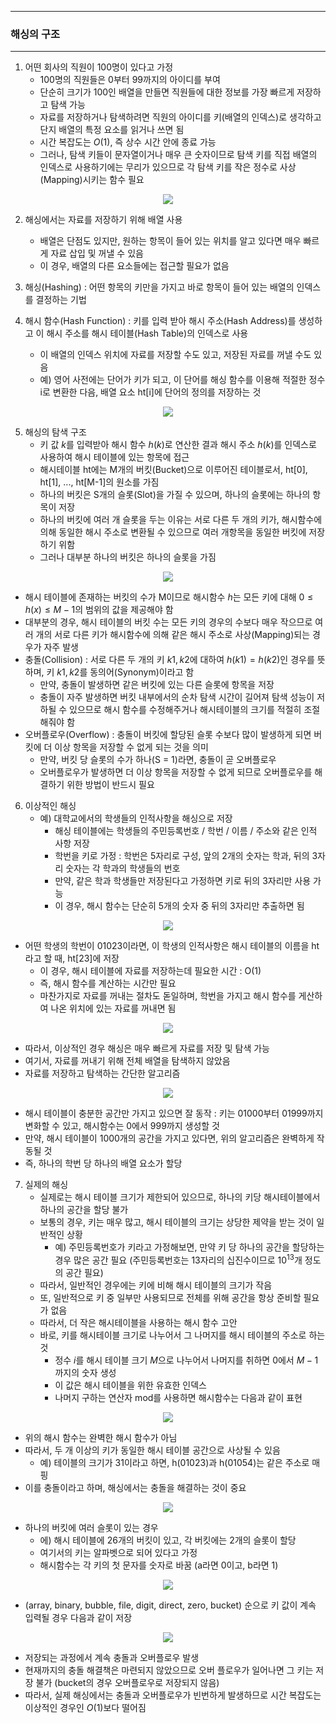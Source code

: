 -----
### 해싱의 구조
-----
1. 어떤 회사의 직원이 100명이 있다고 가정
   - 100명의 직원들은 0부터 99까지의 아이디를 부여
   - 단순히 크기가 100인 배열을 만들면 직원들에 대한 정보를 가장 빠르게 저장하고 탐색 가능
   - 자료를 저장하거나 탐색하려면 직원의 아이디를 키(배열의 인덱스)로 생각하고 단지 배열의 특정 요소를 읽거나 쓰면 됨
   - 시간 복잡도는 $O(1)$, 즉 상수 시간 안에 종료 가능
   - 그러나, 탐색 키들이 문자열이거나 매우 큰 숫자이므로 탐색 키를 직접 배열의 인덱스로 사용하기에는 무리가 있으므로 각 탐색 키를 작은 정수로 사상(Mapping)시키는 함수 필요
<div align="center">
<img src="https://github.com/user-attachments/assets/9c29b869-c595-4c18-a7bf-5aaa9bdefee8">
</div>

2. 해싱에서는 자료를 저장하기 위해 배열 사용
   - 배열은 단점도 있지만, 원하는 항목이 들어 있는 위치를 알고 있다면 매우 빠르게 자료 삽입 및 꺼낼 수 있음
   - 이 경우, 배열의 다른 요소들에는 접근할 필요가 없음

3. 해싱(Hashing) : 어떤 항목의 키만을 가지고 바로 항목이 들어 있는 배열의 인덱스를 결정하는 기법
4. 해시 함수(Hash Function) : 키를 입력 받아 해시 주소(Hash Address)를 생성하고 이 해시 주소를 해시 테이블(Hash Table)의 인덱스로 사용
   - 이 배열의 인덱스 위치에 자료를 저장할 수도 있고, 저장된 자료를 꺼낼 수도 있음
   - 예) 영어 사전에는 단어가 키가 되고, 이 단어를 해싱 함수를 이용해 적절한 정수 i로 변환한 다음, 배열 요소 ht[i]에 단어의 정의를 저장하는 것
<div align="center">
<img src="https://github.com/user-attachments/assets/4f394e3a-1523-4c3f-bf9a-e2f2bd2661d3">
</div>

5. 해싱의 탐색 구조
   - 키 값 $k$를 입력받아 해시 함수 $h(k)$로 연산한 결과 해시 주소 $h(k)$를 인덱스로 사용하여 해시 테이블에 있는 항목에 접근
   - 해시테이블 ht에는 M개의 버킷(Bucket)으로 이루어진 테이블로서, ht[0], ht[1], ..., ht[M-1]의 원소를 가짐
   - 하나의 버킷은 S개의 슬롯(Slot)을 가질 수 있으며, 하나의 슬롯에는 하나의 항목이 저장
   - 하나의 버킷에 여러 개 슬롯을 두는 이유는 서로 다른 두 개의 키가, 해시함수에 의해 동일한 해시 주소로 변환될 수 있으므로 여러 개항목을 동일한 버킷에 저장하기 위함
   - 그러나 대부분 하나의 버킷은 하나의 슬롯을 가짐
<div align="center">
<img src="https://github.com/user-attachments/assets/4b5b65fa-a489-42ba-b0b3-52dd680a74c5">
</div>

   - 해시 테이블에 존재하는 버킷의 수가 M이므로 해시함수 $h$는 모든 키에 대해 $0 ≤ h(x) ≤ M-1$의 범위의 값을 제공해야 함
   - 대부분의 경우, 해시 테이블의 버킷 수는 모든 키의 경우의 수보다 매우 작으므로 여러 개의 서로 다른 키가 해시함수에 의해 같은 해시 주소로 사상(Mapping)되는 경우가 자주 발생
   - 충돌(Collision) : 서로 다른 두 개의 키 $k1, k2$에 대하여 $h(k1) = h(k2)$인 경우를 뜻하며, 키 $k1, k2$를 동의어(Synonym)이라고 함
     + 만약, 충돌이 발생하면 같은 버킷에 있는 다른 슬롯에 항목을 저장
     + 충돌이 자주 발생하면 버킷 내부에서의 순차 탐색 시간이 길어져 탐색 성능이 저하될 수 있으므로 해시 함수를 수정해주거나 해시테이블의 크기를 적절히 조절해줘야 함
   - 오버플로우(Overflow) : 충돌이 버킷에 할당된 슬롯 수보다 많이 발생하게 되면 버킷에 더 이상 항목을 저장할 수 없게 되는 것을 의미
     + 만약, 버킷 당 슬롯의 수가 하나(S = 1)라면, 충돌이 곧 오버플로우
     + 오버플로우가 발생하면 더 이상 항목을 저장할 수 없게 되므로 오버플로우를 해결하기 위한 방법이 반드시 필요

6. 이상적인 해싱
   - 예) 대학교에서의 학생들의 인적사항을 해싱으로 저장
     + 해싱 테이블에는 학생들의 주민등록번호 / 학번 / 이름 / 주소와 같은 인적 사항 저장
     + 학번을 키로 가정 : 학번은 5자리로 구성, 앞의 2개의 숫자는 학과, 뒤의 3자리 숫자는 각 학과의 학생들의 번호
     + 만약, 같은 학과 학생들만 저장된다고 가정하면 키로 뒤의 3자리만 사용 가능
     + 이 경우, 해시 함수는 단순히 5개의 숫자 중 뒤의 3자리만 추출하면 됨
<div align="center">
<img src="https://github.com/user-attachments/assets/158dfcac-1f91-4618-86d8-ea412a091fe0">
</div>

   - 어떤 학생의 학번이 01023이라면, 이 학생의 인적사항은 해시 테이블의 이름을 ht라고 할 때, ht[23]에 저장
     + 이 경우, 해시 테이블에 자료를 저장하는데 필요한 시간 : O(1)
     + 즉, 해시 함수를 계산하는 시간만 필요
     + 마찬가지로 자료를 꺼내는 절차도 돋일하며, 학번을 가지고 해시 함수를 게산하여 나온 위치에 있는 자료를 꺼내면 됨

<div align="center">
<img src="https://github.com/user-attachments/assets/87ab32ec-5143-4b3d-8d6c-c406842789d5">
</div>

   - 따라서, 이상적인 경우 해싱은 매우 빠르게 자료를 저장 및 탐색 가능
   - 여기서, 자료를 꺼내기 위해 전체 배열을 탐색하지 않았음
   - 자료를 저장하고 탐색하는 간단한 알고리즘
<div align="center">
<img src="https://github.com/user-attachments/assets/974dc5d2-f656-4627-8f04-e07cf0d252d4">
</div>

   - 해시 테이블이 충분한 공간만 가지고 있으면 잘 동작 : 키는 01000부터 01999까지 변화할 수 있고, 해시함수는 0에서 999까지 생성할 것
   - 만약, 해시 테이블이 1000개의 공간을 가지고 있다면, 위의 알고리즘은 완벽하게 작동될 것
   - 즉, 하나의 학번 당 하나의 배열 요소가 할당

7. 실제의 해싱
   - 실제로는 해시 테이블 크기가 제한되어 있으므로, 하나의 키당 해시테이블에서 하나의 공간을 할당 불가
   - 보통의 경우, 키는 매우 많고, 해시 테이블의 크기는 상당한 제약을 받는 것이 일반적인 상황
     + 예) 주민등록번호가 키라고 가정해보면, 만약 키 당 하나의 공간을 할당하는 경우 많은 공간 필요 (주민등록번호는 13자리의 십진수이므로 $10^{13}$개 정도의 공간 필요)
   - 따라서, 일반적인 경우에는 키에 비해 해시 테이블의 크기가 작음
   - 또, 일반적으로 키 중 일부만 사용되므로 전체를 위해 공간을 항상 준비할 필요가 없음
   - 따라서, 더 작은 해시테이블을 사용하는 해시 함수 고안
   - 바로, 키를 해시테이블 크기로 나누어서 그 나머지를 해시 테이블의 주소로 하는 것
     + 정수 $i$를 해시 테이블 크기 $M$으로 나누어서 나머지를 취하면 0에서 $M - 1$까지의 숫자 생성
     + 이 값은 해시 테이블을 위한 유효한 인덱스
     + 나머지 구하는 연산자 mod를 사용하면 해시함수는 다음과 같이 표현

<div align="center">
<img src="https://github.com/user-attachments/assets/e7a48723-5f1e-4d2d-83be-721ead05ad50">
</div>

   - 위의 해시 함수는 완벽한 해시 함수가 아님
   - 따라서, 두 개 이상의 키가 동일한 해시 테이블 공간으로 사상될 수 있음
     + 예) 테이블의 크기가 31이라고 하면, h(01023)과 h(01054)는 같은 주소로 매핑
   - 이를 충돌이라고 하며, 해싱에서는 충돌을 해결하는 것이 중요

<div align="center">
<img src="https://github.com/user-attachments/assets/21cf9e03-cf08-4b5a-aab2-3359efd1db21">
</div>

   - 하나의 버킷에 여러 슬롯이 있는 경우
     + 에) 해시 테이블에 26개의 버킷이 있고, 각 버킷에는 2개의 슬롯이 할당
     + 여기서의 키는 알파벳으로 되어 있다고 가정
     + 해시함수는 각 키의 첫 문자를 숫자로 바꿈 (a라면 0이고, b라면 1)
<div align="center">
<img src="https://github.com/user-attachments/assets/38fb13f9-4389-432a-8c8b-b8f3c3d0adf4">
</div>

   - (array, binary, bubble, file, digit, direct, zero, bucket) 순으로 키 값이 계속 입력될 경우 다음과 같이 저장
<div align="center">
<img src="https://github.com/user-attachments/assets/1cc33a42-26e9-4165-8578-6378b5ef7283">
</div>

   - 저장되는 과정에서 계속 충돌과 오버플로우 발생
   - 현재까지의 충돌 해결책은 마련되지 않았으므로 오버 플로우가 일어나면 그 키는 저장 불가 (bucket의 경우 오버플로우로 저장되지 않음)
   - 따라서, 실제 해싱에서는 충돌과 오버플로우가 빈번하게 발생하므로 시간 복잡도는 이상적인 경우인 $O(1)$보다 떨어짐


